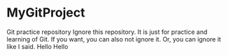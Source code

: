 # MyGitProject
Git practice repository
Ignore this repository.  It is just for practice and learning of Git. If you want, you can also not ignore it. Or, you can ignore it like I said.
Hello Hello
